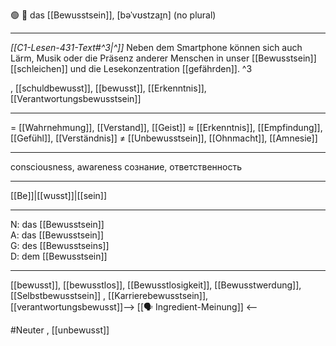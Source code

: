 🟢 🧠 das [[Bewusstsein]], [bəˈvʊstzaɪ̯n]
(no plural)

---
*[[C1-Lesen-431-Text#^3|^]]* Neben dem Smartphone können sich auch Lärm, Musik oder die Präsenz anderer Menschen in unser [[Bewusstsein]] [[schleichen]] und die Lesekonzentration [[gefährden]]. ^3


, [[schuldbewusst]], [[bewusst]], [[Erkenntnis]], [[Verantwortungsbewusstsein]]

---
= [[Wahrnehmung]], [[Verstand]], [[Geist]]
≈ [[Erkenntnis]], [[Empfindung]], [[Gefühl]], [[Verständnis]]
≠ [[Unbewusstsein]], [[Ohnmacht]], [[Amnesie]]

---
consciousness, awareness
сознание, ответственность

---
[[Be]]|[[wusst]]|[[sein]]

---
N: das [[Bewusstsein]]  
A: das [[Bewusstsein]]  
G: des [[Bewusstseins]]  
D: dem [[Bewusstsein]]

---
[[bewusst]], [[bewusstlos]], [[Bewusstlosigkeit]], [[Bewusstwerdung]], [[Selbstbewusstsein]]
, [[Karrierebewusstsein]], [[verantwortungsbewusst]]--> [[🗣️ Ingredient-Meinung]] <--


#Neuter , [[unbewusst]]